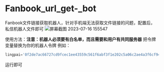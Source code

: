 # Fanbook_url_get-_bot
Fanbook文件链接获取机器人，针对手机端无法获取文件链接的问题，配置后，私信机器人文件即可
![屏幕截图 2023-07-16 155547](https://github.com/fanbook-wangdage/Fanbook_url_get-_bot/assets/124357765/6da56de0-573f-414d-943c-132f950b0d5c)

使用方法：**注意：机器人必须要有白名单，而且需要和用户有共同服务器**
把令牌变量替换为你的机器人令牌
例如：
```python
lingpai='0f2de7ac66727cd9fcec1ee43559c561f6abf3f1e202c5a06c2ae4a3f6cf94ab795f14388d1c'
```
运行即可
